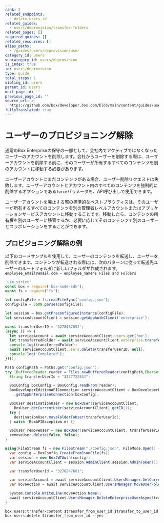 ```yaml
---
rank: 2
related_endpoints:
  - delete_users_id
related_guides:
  - users/deprovision/transfer-folders
related_pages: []
required_guides: []
related_resources: []
alias_paths:
  - /guides/users/deprovision/user
category_id: users
subcategory_id: users/deprovision
is_index: true
id: users/deprovision
type: guide
total_steps: 1
sibling_id: users
parent_id: users
next_page_id: ''
previous_page_id: ''
source_url: >-
  https://github.com/box/developer.box.com/blob/main/content/guides/users/deprovision/index.md
fullyTranslated: true
---
```

# ユーザーのプロビジョニング解除

通常のBox Enterpriseの保守の一部として、会社内でアクティブではなくなったユーザーのアカウントを削除します。会社からユーザーを削除する際は、ユーザーアカウントを削除する前に、そのユーザーが所有するすべてのコンテンツを別のアカウントに移動する必要があります。

<Message type="notice">

ユーザーアカウントにまだコンテンツがある場合、ユーザー削除リクエストは失敗します。ユーザーアカウントとアカウント内のすべてのコンテンツを強制的に削除するオプションである`force`パラメータを、API呼び出しで使用できます。

</Message>

ユーザーアカウントを廃止する際の標準的なベストプラクティスは、そのユーザーが所有するすべてのコンテンツを別の管理者レベルアカウントまたはアプリケーションサービスアカウントに移動することです。移動したら、コンテンツの所有権を別のユーザーに移管するか、必要に応じてそのコンテンツで別のユーザーとコラボレーションをすることができます。

## プロビジョニング解除の例

以下のコードサンプルを使用して、ユーザーのコンテンツを転送し、ユーザーを削除できます。コンテンツが転送される際には、次のパターンに従って転送先ユーザーのルートフォルダに新しいフォルダが作成されます。`employee_email@email.com - employee_name's Files and Folders`

<Tabs>

<Tab title="Node">

```js
'use strict'
const box = require('box-node-sdk');
const fs = require('fs');

let configFile = fs.readFileSync('config.json');
configFile = JSON.parse(configFile);

let session = box.getPreconfiguredInstance(configFile);
let serviceAccountClient = session.getAppAuthClient('enterprise');

const transferUserID = '3278487052';
(async () => {
  let serviceAccount = await serviceAccountClient.users.get('me');
  let transferredFolder = await serviceAccountClient.enterprise.transferUserContent(transferUserID,serviceAccount.id);
  console.log(transferredFolder);
  await serviceAccountClient.users.delete(transferUserID, null);
  console.log('Completed');
})();

```

</Tab>

<Tab title="Java">

```java
Path configPath = Paths.get("config.json");
try (BufferedReader reader = Files.newBufferedReader(configPath,Charset.forName("UTF-8"))){
  String transferUserId = "3277722534";

  BoxConfig boxConfig = BoxConfig.readFrom(reader);
  BoxDeveloperEditionAPIConnection serviceAccountClient = BoxDeveloperEditionAPIConnection
    .getAppEnterpriseConnection(boxConfig);

  BoxUser destinationUser = new BoxUser(serviceAccountClient,
    BoxUser.getCurrentUser(serviceAccountClient).getID());
  try {
    destinationUser.moveFolderToUser(transferUserId);
  } catch (BoxAPIException e) {}

  BoxUser removeUser = new BoxUser(serviceAccountClient, transferUserId);
  removeUser.delete(false, false);
}

```

</Tab>

<Tab title=".NET">

```csharp
using(FileStream fs = new FileStream("./config.json", FileMode.Open)) {
  var config = BoxConfig.CreateFromJsonFile(fs);
  var session = new BoxJWTAuth(config);
  var serviceAccountClient = session.AdminClient(session.AdminToken());

  var transferUserId = "3276247601";

  var serviceAccount = await serviceAccountClient.UsersManager.GetCurrentUserInformationAsync();
  var moveAction = await serviceAccountClient.UsersManager.MoveUserFolderAsync(transferUserId,serviceAccount.Id);

  System.Console.WriteLine(moveAction.Name);
  await serviceAccountClient.UsersManager.DeleteEnterpriseUserAsync(transferUserId,false,false);
}

```

</Tab>

<Tab title="CLI">

```shell
box users:transfer-content $transfer_from_user_id $transfer_to_user_id
box users:delete $transfer_from_user_id --yes

```

</Tab>

</Tabs>
